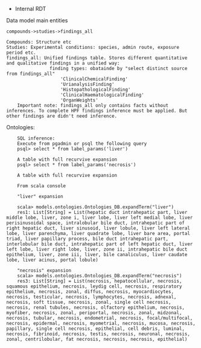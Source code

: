 - Internal RDT

Data model main entities

	compounds->studies->findings_all
	
	Compounds: Structure etc
	Studies: Experimental conditions: species, admin route, exposure period etc.
	findings_all: Unified findings table. Stores different quantitative and qualitative findings in a unified way:
					finding types: obatainde by "select distinct source from findings_all"
						'ClinicalChemicalFinding'
						'UrianalysisFinding'
						'HistopathologicalFinding'
						'ClinicalHaematologicalFinding'
						'OrganWeights'
		Important note: findings_all only contains facts without inferences. To complete HPF findings inference must be applied. But other findings are didn't need inference.

Ontologies:

		SQL inference:
		Execute from pgadmin or psql the following query
		psql> select * from label_params('liver')
		
		A table with full recurvive expansion
		psql> select * from label_params('necrosis')
		
		A table with full recurvive expansion
		
		From scala console
		
		"liver" expansion
		
		scala> models.ontologies.Ontologies_DB.expandTerm("liver")
		res1: List[String] = List(hepatic duct intrahepatic part, liver middle lobe, liver, zone i, liver lobe, liver left medial lobe, liver perisinusoidal space, intralobular bile duct, intrahepatic part of right hepatic duct, liver sinusoid, liver lobule, liver left lateral lobe, liver parenchyma, liver quadrate lobe, liver bare area, portal triad, liver papillary process, bile duct intrahepatic part, interlobular bile duct, intrahepatic part of left hepatic duct, liver left lobe, liver right lobe, liver, zone ii, intrahepatic bile duct epithelium, liver, zone iii, liver, bile canaliculus, liver caudate lobe, liver acinus, portal lobule)

		"necrosis" expansion
		scala> models.ontologies.Ontologies_DB.expandTerm("necrosis")
		res3: List[String] = List(necrosis, hepatocellular, necrosis, squamous epithelium, necrosis, leydig cell, necrosis, respiratory epithelium, necrosis, zonal, diffus, necrosis, myocardiocytes, necrosis, testicular, necrosis, lymphocytes, necrosis, adnexal, necrosis, soft tissue, necrosis, zonal, single cell necrosis, necrosis, renal tubules, necrosis, olfactory epithelium, necrosis, myofiber, necrosis, zonal, periportal, necrosis, zonal, midzonal, necrosis, tubular, necrosis, endometrial, necrosis, focal/multifocal, necrosis, epidermal, necrosis, myometrial, necrosis, mucosa, necrosis, papillary, single cell necrosis, epithelial, cell debris, luminal, necrosis, fibrinoid, necrosis, testis, necrosis, neuronal, necrosis, zonal, centrilobular, fat necrosis, necrosis, necrosis, epithelial)

